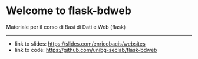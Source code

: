 # Welcome to flask-bdweb

Materiale per il corso di Basi di Dati e Web (flask)

----------------------------------------------------

* link to slides: <https://slides.com/enricobacis/websites>
* link to code: <https://github.com/unibg-seclab/flask-bdweb>
